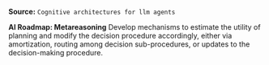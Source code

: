 **Source:** `Cognitive architectures for llm agents`

**AI Roadmap: Metareasoning**
Develop mechanisms to estimate the utility of planning and modify the decision procedure accordingly, either via amortization, routing among decision sub-procedures, or updates to the decision-making procedure.

